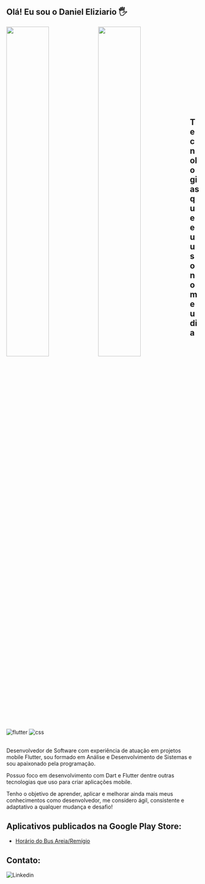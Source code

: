 ## Olá! Eu sou o Daniel Eliziario 🖐️

<img align="left"  width="47%"  src="https://github-readme-stats-sigma-five.vercel.app/api?username=eliziariodm&show_icons=true&theme=dark&count_private=true" />

<img align="left" width="47%" src="https://github-readme-stats-sigma-five.vercel.app/api/top-langs/?username=eliziariodm&layout=compact" />

## <br /><br /><br /><br /><br /><br /><br /><br /><br />Tecnologias que eu uso no meu dia

<div style="display: inline_block">
  <img align="center" alt="flutter" src="https://img.shields.io/badge/Flutter-5BC2F0?style=for-the-badge&logo=flutter&logoColor=white" />
  <img align="center" alt="css" src="https://img.shields.io/badge/Dart-025596?style=for-the-badge&logo=dart&logoColor=white" />
</div><br/>

Desenvolvedor de Software com experiência de atuação em projetos mobile Flutter, sou formado em Análise e Desenvolvimento de Sistemas e sou apaixonado pela programação.

Possuo foco em desenvolvimento com Dart e Flutter dentre outras tecnologias que uso para criar aplicações mobile. 

Tenho o objetivo de aprender, aplicar e melhorar ainda mais meus conhecimentos como desenvolvedor, me considero ágil, consistente e adaptativo a qualquer mudança e desafio!


## Aplicativos publicados na Google Play Store:
- [Horário do Bus Areia/Remígio](https://play.google.com/store/apps/details?id=br.com.eliziario.schedule_bus_pb)<br/>


## Contato:

<a  href="https://www.linkedin.com/in/daniel-eliziario/"><img align="left" alt="Linkedin" title="Youtube" src="https://img.shields.io/badge/linkedin-%230077B5.svg?style=for-the-badge&logo=linkedin&logoColor=white"/></a>
